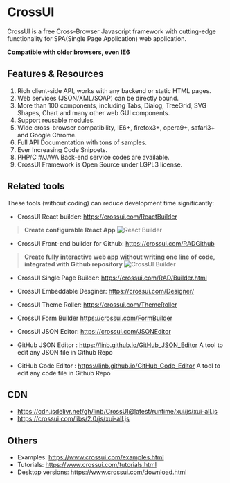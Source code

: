 # CrossUI

CrossUI is a free Cross-Browser Javascript framework with cutting-edge functionality for SPA(Single Page Application) web application.

<strong>Compatible with older browsers, even IE6</strong>

## Features & Resources

  1.  Rich client-side API, works with any backend or static HTML pages.
  2.  Web services (JSON/XML/SOAP) can be directly bound.
  3.  More than 100 components, including Tabs, Dialog, TreeGrid, SVG Shapes, Chart and many other web GUI components.
  4.  Support reusable modules.
  5.  Wide cross-browser compatibility, IE6+, firefox3+, opera9+, safari3+ and Google Chrome.
  6.  Full API Documentation with tons of samples.
  7.  Ever Increasing Code Snippets.
  8.  PHP/C #/JAVA Back-end service codes are available.
  9.  CrossUI Framework is Open Source under LGPL3 license.


## Related tools

These tools (without coding) can reduce development time significantly:

* CrossUI React builder: https://crossui.com/ReactBuilder <br>
> <b>Create configurable React App</b>
![React Builder](https://crossui.com/img/React-Builder-1.png)


* CrossUI Front-end builder for Github: https://crossui.com/RADGithub <br>
> <b>Create fully interactive web app without writing one line of code, integrated with Github repository</b>
![CrossUI Builder](https://crossui.com/img/feature-1.png)

* CrossUI Single Page Builder: https://crossui.com/RAD/Builder.html

* CrossUI Embeddable Desginer: https://crossui.com/Designer/

* CrossUI Theme Roller: https://crossui.com/ThemeRoller

* CrossUI Form Builder https://crossui.com/FormBuilder

* CrossUI JSON Editor: https://crossui.com/JSONEditor

* GitHub JSON Editor : https://linb.github.io/GitHub_JSON_Editor
  A tool to edit any JSON file in Github Repo

* GitHub Code Editor : https://linb.github.io/GitHub_Code_Editor
  A tool to edit any code file in  Github Repo

## CDN
* https://cdn.jsdelivr.net/gh/linb/CrossUI@latest/runtime/xui/js/xui-all.js
* https://crossui.com/libs/2.0/js/xui-all.js

## Others
* Examples: https://www.crossui.com/examples.html
* Tutorials: https://www.crossui.com/tutorials.html
* Desktop versions: https://www.crossui.com/download.html
